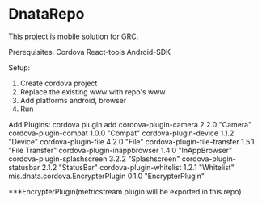# DnataRepo
This project is mobile solution for GRC.

Prerequisites:
Cordova
React-tools
Android-SDK

Setup:

1. Create cordova project
2. Replace the existing www with repo's www
3. Add platforms android, browser
4. Run

Add Plugins:
cordova plugin add
cordova-plugin-camera 2.2.0 "Camera"
cordova-plugin-compat 1.0.0 "Compat"
cordova-plugin-device 1.1.2 "Device"
cordova-plugin-file 4.2.0 "File"
cordova-plugin-file-transfer 1.5.1 "File Transfer"
cordova-plugin-inappbrowser 1.4.0 "InAppBrowser"
cordova-plugin-splashscreen 3.2.2 "Splashscreen"
cordova-plugin-statusbar 2.1.2 "StatusBar"
cordova-plugin-whitelist 1.2.1 "Whitelist"
mis.dnata.cordova.EncrypterPlugin 0.1.0 "EncrypterPlugin"

***EncrypterPlugin(metricstream plugin will be exported in this repo)
